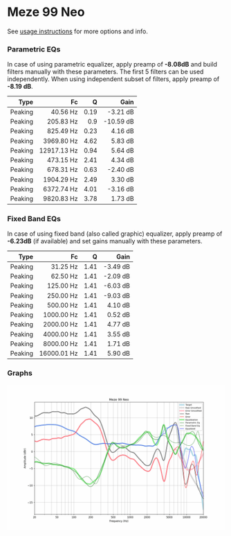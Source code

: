 # Meze 99 Neo
See [usage instructions](https://github.com/jaakkopasanen/AutoEq#usage) for more options and info.

### Parametric EQs
In case of using parametric equalizer, apply preamp of **-8.08dB** and build filters manually
with these parameters. The first 5 filters can be used independently.
When using independent subset of filters, apply preamp of **-8.19 dB**.

| Type    | Fc          |    Q | Gain      |
|--------:|------------:|-----:|----------:|
| Peaking | 40.56 Hz    | 0.19 | -3.21 dB  |
| Peaking | 205.83 Hz   | 0.9  | -10.59 dB |
| Peaking | 825.49 Hz   | 0.23 | 4.16 dB   |
| Peaking | 3969.80 Hz  | 4.62 | 5.83 dB   |
| Peaking | 12917.13 Hz | 0.94 | 5.64 dB   |
| Peaking | 473.15 Hz   | 2.41 | 4.34 dB   |
| Peaking | 678.31 Hz   | 0.63 | -2.40 dB  |
| Peaking | 1904.29 Hz  | 2.49 | 3.30 dB   |
| Peaking | 6372.74 Hz  | 4.01 | -3.16 dB  |
| Peaking | 9820.83 Hz  | 3.78 | 1.73 dB   |

### Fixed Band EQs
In case of using fixed band (also called graphic) equalizer, apply preamp of **-6.23dB**
(if available) and set gains manually with these parameters.

| Type    | Fc          |    Q | Gain     |
|--------:|------------:|-----:|---------:|
| Peaking | 31.25 Hz    | 1.41 | -3.49 dB |
| Peaking | 62.50 Hz    | 1.41 | -2.09 dB |
| Peaking | 125.00 Hz   | 1.41 | -6.03 dB |
| Peaking | 250.00 Hz   | 1.41 | -9.03 dB |
| Peaking | 500.00 Hz   | 1.41 | 4.10 dB  |
| Peaking | 1000.00 Hz  | 1.41 | 0.52 dB  |
| Peaking | 2000.00 Hz  | 1.41 | 4.77 dB  |
| Peaking | 4000.00 Hz  | 1.41 | 3.55 dB  |
| Peaking | 8000.00 Hz  | 1.41 | 1.71 dB  |
| Peaking | 16000.01 Hz | 1.41 | 5.90 dB  |

### Graphs
![](./Meze%2099%20Neo.png)